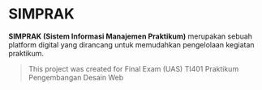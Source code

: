 # SIMPRAK

**SIMPRAK (Sistem Informasi Manajemen Praktikum)** merupakan sebuah platform digital yang dirancang untuk memudahkan pengelolaan kegiatan praktikum.
> This project was created for Final Exam (UAS) TI401 Praktikum Pengembangan Desain Web
